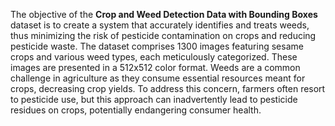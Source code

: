 The objective of the **Crop and Weed Detection Data with Bounding Boxes** dataset is to create a system that accurately identifies and treats weeds, thus minimizing the risk of pesticide contamination on crops and reducing pesticide waste. The dataset comprises 1300 images featuring sesame crops and various weed types, each meticulously categorized. These images are presented in a 512x512 color format. Weeds are a common challenge in agriculture as they consume essential resources meant for crops, decreasing crop yields. To address this concern, farmers often resort to pesticide use, but this approach can inadvertently lead to pesticide residues on crops, potentially endangering consumer health.
